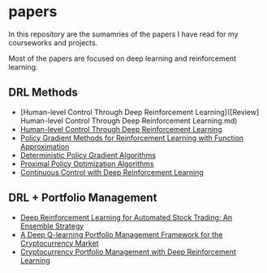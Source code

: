 # papers

In this repository are the sumamries of the papers I have read for my courseworks and projects. 

Most of the papers are focused on deep learning and reinforcement learning.

## DRL Methods
- [Human-level Control Through Deep Reinforcement Learning]([Review] Human-level Control Through Deep Reinforcement Learning.md)
- [Human-level Control Through Deep Reinforcement Learning](https://github.com/fredjeong/papers/blob/dd6a75a9b78ea4f68462e7950294170682264a1d/%5BReview%5D%20Human-level%20Control%20Through%20Deep%20Reinforcement%20Learning.md)
- [Policy Gradient Methods for Reinforcement Learning with Function Approximation](https://github.com/fredjeong/papers/blob/dd6a75a9b78ea4f68462e7950294170682264a1d/%5BReview%5D%20Policy%20Gradient%20Methods%20for%20Reinforcement%20Learning%20with%20Function%20Approximation.md)
- [Deterministic Policy Gradient Algorithms](https://github.com/fredjeong/papers/blob/13c01cb57095c9f837af511f75741ad17d39c965/%5BReview%5D%20Deterministic%20Policy%20Gradient%20Algorithms.md)
- [Proximal Policy Optimization Algorithms](https://github.com/fredjeong/papers/blob/dd6a75a9b78ea4f68462e7950294170682264a1d/%5BReview%5D%20Proximal%20Policy%20Optimization%20Algorithms.md)
- [Continuous Control with Deep Reinforcement Learning](https://github.com/fredjeong/papers/blob/2e43383bd662877465f9bda416eb199d42ea9be9/%5BReview%5D%20Continuous%20Control%20with%20Deep%20Reinforcement%20Learning.md)

## DRL + Portfolio Management
- [Deep Reinforcement Learning for Automated Stock Trading: An Ensemble Strategy](https://github.com/fredjeong/papers/blob/13c01cb57095c9f837af511f75741ad17d39c965/%5BReview%5D%20Deep%20Reinforcement%20Learning%20for%20Automated%20Stock%20Trading%3A%20An%20Ensemble%20Strategy.md)
- [A Deep Q-learning Portfolio Management Framework for the Cryptocurrency Market](https://github.com/fredjeong/papers/blob/13c01cb57095c9f837af511f75741ad17d39c965/%5BReview%5D%20A%20deep%20Q-learning%20portfolio%20management%20framework%20for%20the%20cryptocurrency%20market.md)
- [Cryptocurrency Portfolio Management with Deep Reinforcement Learning](https://github.com/fredjeong/papers/blob/13c01cb57095c9f837af511f75741ad17d39c965/%5BReview%5D%20Cryptocurrency%20Portfolio%20Management%20with%20Deep%20Reinforcement%20Learning.md)

